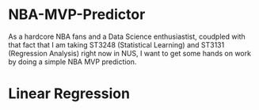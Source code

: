 # NBA-MVP-Predictor

As a hardcore NBA fans and a Data Science enthusiastist, coudpled with that fact that I am taking ST3248 (Statistical Learning) and ST3131 (Regression Analysis) right now in NUS, I want to get some hands on work by doing a simple NBA MVP prediction.

# Linear Regression
